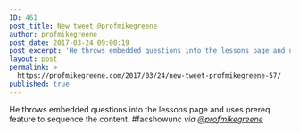 ```yaml
---
ID: 461
post_title: New tweet @profmikegreene
author: profmikegreene
post_date: 2017-03-24 09:00:19
post_excerpt: 'He throws embedded questions into the lessons page and uses prereq feature to sequence the content. #facshowunc'
layout: post
permalink: >
  https://profmikegreene.com/2017/03/24/new-tweet-profmikegreene-57/
published: true
---
```

He throws embedded questions into the lessons page and uses prereq feature to sequence the content. #facshowunc
<cite>via <a href="https://twitter.com/profmikegreene/status/845274077447311362">@profmikegreene</a></cite>